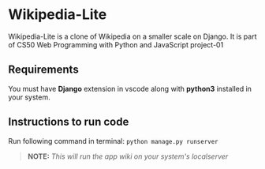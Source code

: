 # Wikipedia-Lite
Wikipedia-Lite is a clone of Wikipedia on a smaller scale on Django. It is part of CS50 Web Programming with Python and JavaScript project-01
## Requirements
You must have **Django** extension in vscode along with **python3** installed in your system.
## Instructions to run code
Run following command in terminal:
`python manage.py runserver`

>**NOTE:** *This will run the app wiki on your system's localserver*

